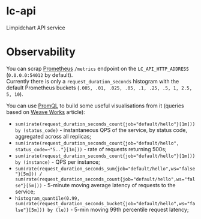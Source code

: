 # lc-api

Limpidchart API service

# Observability

You can scrap [Prometheus](https://prometheus.io) `/metrics` endpoint on the `LC_API_HTTP_ADDRESS` (`0.0.0.0:54012` by default).  
Currently there is only a `request_duration_seconds` histogram with the default Prometheus buckets (`.005, .01, .025, .05, .1, .25, .5, 1, 2.5, 5, 10`).  

You can use [PromQL](https://prometheus.io/docs/prometheus/latest/querying/basics/) to build some useful visualisations from it (queries based on [Weave Works](https://www.weave.works/blog/of-metrics-and-middleware/) article):

 * `sum(irate(request_duration_seconds_count{job="default/hello"}[1m])) by (status_code)` - instantaneous QPS of the service, by status code, aggregated across all replicas;
 * `sum(irate(request_duration_seconds_count{job="default/hello", status_code=~"5.."}[1m]))` - rate of requests returning 500s;
 * `sum(irate(request_duration_seconds_count{job="default/hello"}[1m])) by (instance)` - QPS per instance;
 * `sum(rate(request_duration_seconds_sum{job="default/hello",ws="false"}[5m])) / sum(rate(request_duration_seconds_count{job="default/hello",ws="false"}[5m]))` - 5-minute moving average latency of requests to the service;
 * `histogram_quantile(0.99, sum(rate(request_duration_seconds_bucket{job="default/hello",ws="false"}[5m])) by (le))` - 5-min moving 99th percentile request latency;
